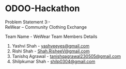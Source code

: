 # ODOO-Hackathon

Problem Statement 3:-   
ReWear – Community Clothing Exchange

Team Name - WeWear
Team Members Details
1. Yashvi Shah -      yashveeyes@gmail.com
2. Rishi Shah -       Shah.RisheeV@gmail.com
3. Tanishq Agrawal -  tanishqagrawal230505@gmail.com
4. Shilpkumar Shah -  shilp0304@gmail.com
